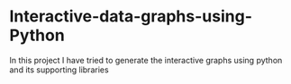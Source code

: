 # Interactive-data-graphs-using-Python
In this project I have tried to generate the interactive graphs using python and its supporting libraries
